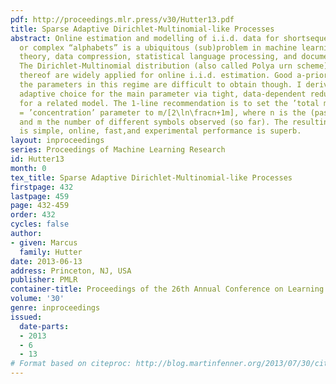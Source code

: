 ```yaml
---
pdf: http://proceedings.mlr.press/v30/Hutter13.pdf
title: Sparse Adaptive Dirichlet-Multinomial-like Processes
abstract: Online estimation and modelling of i.i.d. data for shortsequences over large
  or complex “alphabets” is a ubiquitous (sub)problem in machine learning, information
  theory, data compression, statistical language processing, and document analysis.
  The Dirichlet-Multinomial distribution (also called Polya urn scheme) and extensions
  thereof are widely applied for online i.i.d. estimation. Good a-priori choices for
  the parameters in this regime are difficult to obtain though. I derive an optimal
  adaptive choice for the main parameter via tight, data-dependent redundancy bounds
  for a related model. The 1-line recommendation is to set the ’total mass’ = ’precision’
  = ’concentration’ parameter to m/[2\ln\fracn+1m], where n is the (past) sample size
  and m the number of different symbols observed (so far). The resulting estimator
  is simple, online, fast,and experimental performance is superb.
layout: inproceedings
series: Proceedings of Machine Learning Research
id: Hutter13
month: 0
tex_title: Sparse Adaptive Dirichlet-Multinomial-like Processes
firstpage: 432
lastpage: 459
page: 432-459
order: 432
cycles: false
author:
- given: Marcus
  family: Hutter
date: 2013-06-13
address: Princeton, NJ, USA
publisher: PMLR
container-title: Proceedings of the 26th Annual Conference on Learning Theory
volume: '30'
genre: inproceedings
issued:
  date-parts:
  - 2013
  - 6
  - 13
# Format based on citeproc: http://blog.martinfenner.org/2013/07/30/citeproc-yaml-for-bibliographies/
---
```

